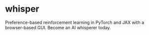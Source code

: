 # whisper
Preference-based reinforcement learning in PyTorch and JAX with a browser-based GUI. Become an AI whisperer today.
